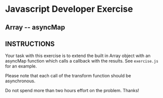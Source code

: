 # Javascript Developer Exercise
## Array -- asyncMap

## INSTRUCTIONS

Your task with this exercise is to extend the built in Array object with an
asyncMap function which calls a callback with the results. See `exercise.js` for
an example.

Please note that each call of the transform function should be asynchronous.

Do not spend more than two hours effort on the problem. Thanks!
